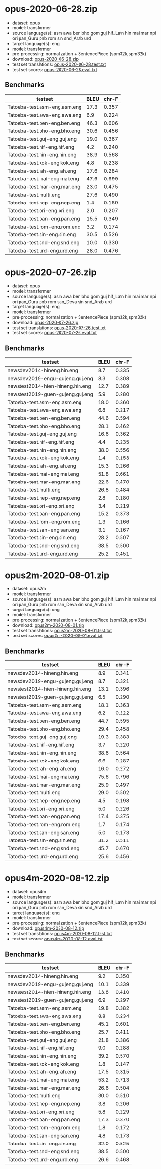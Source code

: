 # opus-2020-06-28.zip

* dataset: opus
* model: transformer
* source language(s): asm awa ben bho gom guj hif_Latn hin mai mar npi ori pan_Guru pnb rom sin snd_Arab urd
* target language(s): eng
* model: transformer
* pre-processing: normalization + SentencePiece (spm32k,spm32k)
* download: [opus-2020-06-28.zip](https://object.pouta.csc.fi/Tatoeba-MT-models/inc-eng/opus-2020-06-28.zip)
* test set translations: [opus-2020-06-28.test.txt](https://object.pouta.csc.fi/Tatoeba-MT-models/inc-eng/opus-2020-06-28.test.txt)
* test set scores: [opus-2020-06-28.eval.txt](https://object.pouta.csc.fi/Tatoeba-MT-models/inc-eng/opus-2020-06-28.eval.txt)

## Benchmarks

| testset               | BLEU  | chr-F |
|-----------------------|-------|-------|
| Tatoeba-test.asm-eng.asm.eng 	| 17.3 	| 0.357 |
| Tatoeba-test.awa-eng.awa.eng 	| 6.9 	| 0.224 |
| Tatoeba-test.ben-eng.ben.eng 	| 46.3 	| 0.606 |
| Tatoeba-test.bho-eng.bho.eng 	| 30.6 	| 0.456 |
| Tatoeba-test.guj-eng.guj.eng 	| 19.0 	| 0.367 |
| Tatoeba-test.hif-eng.hif.eng 	| 4.2 	| 0.240 |
| Tatoeba-test.hin-eng.hin.eng 	| 38.9 	| 0.568 |
| Tatoeba-test.kok-eng.kok.eng 	| 4.8 	| 0.238 |
| Tatoeba-test.lah-eng.lah.eng 	| 17.6 	| 0.284 |
| Tatoeba-test.mai-eng.mai.eng 	| 47.6 	| 0.699 |
| Tatoeba-test.mar-eng.mar.eng 	| 23.0 	| 0.475 |
| Tatoeba-test.multi.eng 	| 27.6 	| 0.490 |
| Tatoeba-test.nep-eng.nep.eng 	| 1.4 	| 0.189 |
| Tatoeba-test.ori-eng.ori.eng 	| 2.0 	| 0.207 |
| Tatoeba-test.pan-eng.pan.eng 	| 15.5 	| 0.349 |
| Tatoeba-test.rom-eng.rom.eng 	| 3.2 	| 0.174 |
| Tatoeba-test.sin-eng.sin.eng 	| 30.5 	| 0.526 |
| Tatoeba-test.snd-eng.snd.eng 	| 10.0 	| 0.330 |
| Tatoeba-test.urd-eng.urd.eng 	| 28.0 	| 0.476 |

# opus-2020-07-26.zip

* dataset: opus
* model: transformer
* source language(s): asm awa ben bho gom guj hif_Latn hin mai mar npi ori pan_Guru pnb rom san_Deva sin snd_Arab urd
* target language(s): eng
* model: transformer
* pre-processing: normalization + SentencePiece (spm32k,spm32k)
* download: [opus-2020-07-26.zip](https://object.pouta.csc.fi/Tatoeba-MT-models/inc-eng/opus-2020-07-26.zip)
* test set translations: [opus-2020-07-26.test.txt](https://object.pouta.csc.fi/Tatoeba-MT-models/inc-eng/opus-2020-07-26.test.txt)
* test set scores: [opus-2020-07-26.eval.txt](https://object.pouta.csc.fi/Tatoeba-MT-models/inc-eng/opus-2020-07-26.eval.txt)

## Benchmarks

| testset               | BLEU  | chr-F |
|-----------------------|-------|-------|
| newsdev2014-hineng.hin.eng 	| 8.7 	| 0.335 |
| newsdev2019-engu-gujeng.guj.eng 	| 8.3 	| 0.308 |
| newstest2014-hien-hineng.hin.eng 	| 12.7 	| 0.389 |
| newstest2019-guen-gujeng.guj.eng 	| 5.9 	| 0.280 |
| Tatoeba-test.asm-eng.asm.eng 	| 18.0 	| 0.360 |
| Tatoeba-test.awa-eng.awa.eng 	| 6.8 	| 0.217 |
| Tatoeba-test.ben-eng.ben.eng 	| 44.6 	| 0.594 |
| Tatoeba-test.bho-eng.bho.eng 	| 28.1 	| 0.462 |
| Tatoeba-test.guj-eng.guj.eng 	| 16.6 	| 0.362 |
| Tatoeba-test.hif-eng.hif.eng 	| 4.4 	| 0.235 |
| Tatoeba-test.hin-eng.hin.eng 	| 38.0 	| 0.556 |
| Tatoeba-test.kok-eng.kok.eng 	| 1.4 	| 0.153 |
| Tatoeba-test.lah-eng.lah.eng 	| 15.3 	| 0.266 |
| Tatoeba-test.mai-eng.mai.eng 	| 51.8 	| 0.661 |
| Tatoeba-test.mar-eng.mar.eng 	| 22.6 	| 0.470 |
| Tatoeba-test.multi.eng 	| 26.8 	| 0.484 |
| Tatoeba-test.nep-eng.nep.eng 	| 2.8 	| 0.180 |
| Tatoeba-test.ori-eng.ori.eng 	| 3.4 	| 0.219 |
| Tatoeba-test.pan-eng.pan.eng 	| 15.2 	| 0.373 |
| Tatoeba-test.rom-eng.rom.eng 	| 1.3 	| 0.166 |
| Tatoeba-test.san-eng.san.eng 	| 3.1 	| 0.167 |
| Tatoeba-test.sin-eng.sin.eng 	| 28.2 	| 0.507 |
| Tatoeba-test.snd-eng.snd.eng 	| 38.5 	| 0.500 |
| Tatoeba-test.urd-eng.urd.eng 	| 25.2 	| 0.451 |

# opus2m-2020-08-01.zip

* dataset: opus2m
* model: transformer
* source language(s): asm awa ben bho gom guj hif_Latn hin mai mar npi ori pan_Guru pnb rom san_Deva sin snd_Arab urd
* target language(s): eng
* model: transformer
* pre-processing: normalization + SentencePiece (spm32k,spm32k)
* download: [opus2m-2020-08-01.zip](https://object.pouta.csc.fi/Tatoeba-MT-models/inc-eng/opus2m-2020-08-01.zip)
* test set translations: [opus2m-2020-08-01.test.txt](https://object.pouta.csc.fi/Tatoeba-MT-models/inc-eng/opus2m-2020-08-01.test.txt)
* test set scores: [opus2m-2020-08-01.eval.txt](https://object.pouta.csc.fi/Tatoeba-MT-models/inc-eng/opus2m-2020-08-01.eval.txt)

## Benchmarks

| testset               | BLEU  | chr-F |
|-----------------------|-------|-------|
| newsdev2014-hineng.hin.eng 	| 8.9 	| 0.341 |
| newsdev2019-engu-gujeng.guj.eng 	| 8.7 	| 0.321 |
| newstest2014-hien-hineng.hin.eng 	| 13.1 	| 0.396 |
| newstest2019-guen-gujeng.guj.eng 	| 6.5 	| 0.290 |
| Tatoeba-test.asm-eng.asm.eng 	| 18.1 	| 0.363 |
| Tatoeba-test.awa-eng.awa.eng 	| 6.2 	| 0.222 |
| Tatoeba-test.ben-eng.ben.eng 	| 44.7 	| 0.595 |
| Tatoeba-test.bho-eng.bho.eng 	| 29.4 	| 0.458 |
| Tatoeba-test.guj-eng.guj.eng 	| 19.3 	| 0.383 |
| Tatoeba-test.hif-eng.hif.eng 	| 3.7 	| 0.220 |
| Tatoeba-test.hin-eng.hin.eng 	| 38.6 	| 0.564 |
| Tatoeba-test.kok-eng.kok.eng 	| 6.6 	| 0.287 |
| Tatoeba-test.lah-eng.lah.eng 	| 16.0 	| 0.272 |
| Tatoeba-test.mai-eng.mai.eng 	| 75.6 	| 0.796 |
| Tatoeba-test.mar-eng.mar.eng 	| 25.9 	| 0.497 |
| Tatoeba-test.multi.eng 	| 29.0 	| 0.502 |
| Tatoeba-test.nep-eng.nep.eng 	| 4.5 	| 0.198 |
| Tatoeba-test.ori-eng.ori.eng 	| 5.0 	| 0.226 |
| Tatoeba-test.pan-eng.pan.eng 	| 17.4 	| 0.375 |
| Tatoeba-test.rom-eng.rom.eng 	| 1.7 	| 0.174 |
| Tatoeba-test.san-eng.san.eng 	| 5.0 	| 0.173 |
| Tatoeba-test.sin-eng.sin.eng 	| 31.2 	| 0.511 |
| Tatoeba-test.snd-eng.snd.eng 	| 45.7 	| 0.670 |
| Tatoeba-test.urd-eng.urd.eng 	| 25.6 	| 0.456 |

# opus4m-2020-08-12.zip

* dataset: opus4m
* model: transformer
* source language(s): asm awa ben bho gom guj hif_Latn hin mai mar npi ori pan_Guru pnb rom san_Deva sin snd_Arab urd
* target language(s): eng
* model: transformer
* pre-processing: normalization + SentencePiece (spm32k,spm32k)
* download: [opus4m-2020-08-12.zip](https://object.pouta.csc.fi/Tatoeba-MT-models/inc-eng/opus4m-2020-08-12.zip)
* test set translations: [opus4m-2020-08-12.test.txt](https://object.pouta.csc.fi/Tatoeba-MT-models/inc-eng/opus4m-2020-08-12.test.txt)
* test set scores: [opus4m-2020-08-12.eval.txt](https://object.pouta.csc.fi/Tatoeba-MT-models/inc-eng/opus4m-2020-08-12.eval.txt)

## Benchmarks

| testset               | BLEU  | chr-F |
|-----------------------|-------|-------|
| newsdev2014-hineng.hin.eng 	| 9.2 	| 0.350 |
| newsdev2019-engu-gujeng.guj.eng 	| 10.1 	| 0.339 |
| newstest2014-hien-hineng.hin.eng 	| 13.8 	| 0.410 |
| newstest2019-guen-gujeng.guj.eng 	| 6.9 	| 0.297 |
| Tatoeba-test.asm-eng.asm.eng 	| 19.8 	| 0.382 |
| Tatoeba-test.awa-eng.awa.eng 	| 8.8 	| 0.234 |
| Tatoeba-test.ben-eng.ben.eng 	| 45.1 	| 0.601 |
| Tatoeba-test.bho-eng.bho.eng 	| 25.7 	| 0.411 |
| Tatoeba-test.guj-eng.guj.eng 	| 21.8 	| 0.386 |
| Tatoeba-test.hif-eng.hif.eng 	| 9.0 	| 0.288 |
| Tatoeba-test.hin-eng.hin.eng 	| 39.2 	| 0.570 |
| Tatoeba-test.kok-eng.kok.eng 	| 1.8 	| 0.147 |
| Tatoeba-test.lah-eng.lah.eng 	| 17.5 	| 0.315 |
| Tatoeba-test.mai-eng.mai.eng 	| 53.2 	| 0.713 |
| Tatoeba-test.mar-eng.mar.eng 	| 26.6 	| 0.504 |
| Tatoeba-test.multi.eng 	| 30.0 	| 0.510 |
| Tatoeba-test.nep-eng.nep.eng 	| 3.8 	| 0.206 |
| Tatoeba-test.ori-eng.ori.eng 	| 5.8 	| 0.229 |
| Tatoeba-test.pan-eng.pan.eng 	| 17.3 	| 0.370 |
| Tatoeba-test.rom-eng.rom.eng 	| 1.8 	| 0.172 |
| Tatoeba-test.san-eng.san.eng 	| 4.8 	| 0.173 |
| Tatoeba-test.sin-eng.sin.eng 	| 32.0 	| 0.525 |
| Tatoeba-test.snd-eng.snd.eng 	| 38.5 	| 0.500 |
| Tatoeba-test.urd-eng.urd.eng 	| 26.6 	| 0.468 |


